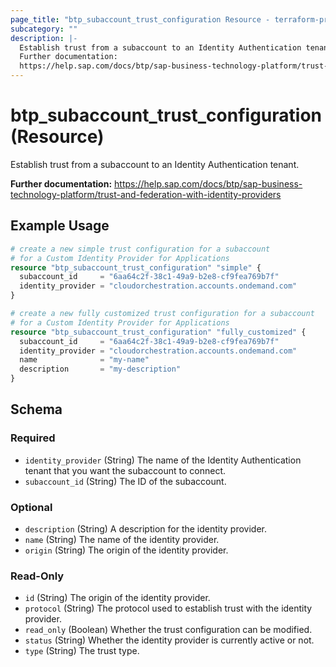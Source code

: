 ```yaml
---
page_title: "btp_subaccount_trust_configuration Resource - terraform-provider-btp"
subcategory: ""
description: |-
  Establish trust from a subaccount to an Identity Authentication tenant.
  Further documentation:
  https://help.sap.com/docs/btp/sap-business-technology-platform/trust-and-federation-with-identity-providers
---
```


# btp_subaccount_trust_configuration (Resource)

Establish trust from a subaccount to an Identity Authentication tenant.

__Further documentation:__
<https://help.sap.com/docs/btp/sap-business-technology-platform/trust-and-federation-with-identity-providers>

## Example Usage

```terraform
# create a new simple trust configuration for a subaccount
# for a Custom Identity Provider for Applications
resource "btp_subaccount_trust_configuration" "simple" {
  subaccount_id     = "6aa64c2f-38c1-49a9-b2e8-cf9fea769b7f"
  identity_provider = "cloudorchestration.accounts.ondemand.com"
}

# create a new fully customized trust configuration for a subaccount 
# for a Custom Identity Provider for Applications
resource "btp_subaccount_trust_configuration" "fully_customized" {
  subaccount_id     = "6aa64c2f-38c1-49a9-b2e8-cf9fea769b7f"
  identity_provider = "cloudorchestration.accounts.ondemand.com"
  name              = "my-name"
  description       = "my-description"
}
```

<!-- schema generated by tfplugindocs -->
## Schema

### Required

- `identity_provider` (String) The name of the Identity Authentication tenant that you want the subaccount to connect.
- `subaccount_id` (String) The ID of the subaccount.

### Optional

- `description` (String) A description for the identity provider.
- `name` (String) The name of the identity provider.
- `origin` (String) The origin of the identity provider.

### Read-Only

- `id` (String) The origin of the identity provider.
- `protocol` (String) The protocol used to establish trust with the identity provider.
- `read_only` (Boolean) Whether the trust configuration can be modified.
- `status` (String) Whether the identity provider is currently active or not.
- `type` (String) The trust type.


